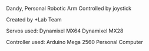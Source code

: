 Dandy, Personal Robotic Arm Controlled by joystick

Created by +Lab Team

Servos used:
Dynamixel MX64
Dynamixel MX28

Controller used:
Arduino Mega 2560
Personal Computer
